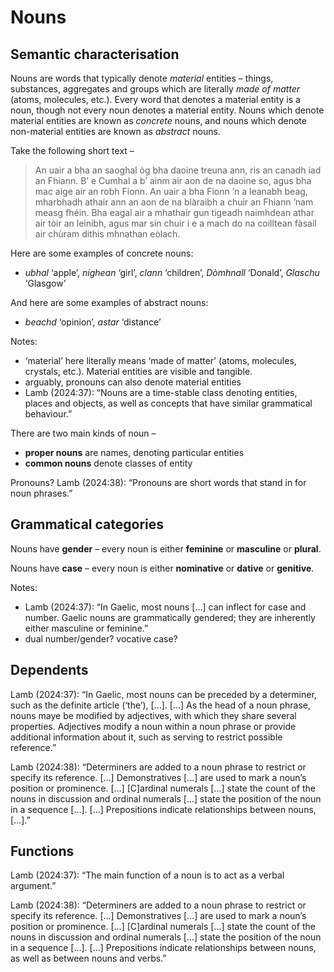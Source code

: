 # Nouns

## Semantic characterisation

Nouns are words that typically denote *material* entities – things, substances, aggregates and groups which are literally *made of matter* (atoms, molecules, etc.). Every word that denotes a material entity is a noun, though not every noun denotes a material entity. Nouns which denote material entities are known as *concrete* nouns, and nouns which denote non-material entities are known as *abstract* nouns. 

Take the following short text –

> An uair a bha an saoghal òg bha daoine treuna ann, ris an canadh iad an Fhiann. B’ e Cumhal a b’ ainm air aon de na daoine so, agus bha mac aige air an robh Fionn.
> An uair a bha Fionn ’n a leanabh beag, mharbhadh athair ann an aon de na blàraibh a chuir an Fhiann ’nam measg fhéin. Bha eagal air a mhathair gun tigeadh naimhdean athar air tòir an leinibh, agus mar sin chuir i e a mach do na coilltean fàsail air chùram dithis mhnathan eòlach. 


Here are some examples of concrete nouns:
- *ubhal* ‘apple’, *nighean* ‘girl’, *clann* ‘children’, *Dòmhnall* ‘Donald’, *Glaschu* ‘Glasgow’

And here are some examples of abstract nouns:
- *beachd* ‘opinion’, *astar* ‘distance’

Notes:
- ‘material’ here literally means ‘made of matter’ (atoms, molecules, crystals, etc.). Material entities are visible and tangible.
- arguably, pronouns can also denote material entities
- Lamb (2024:37): “Nouns are a time-stable class denoting entities, places and objects, as well as concepts that have similar grammatical behaviour.”

There are two main kinds of noun –
- **proper nouns** are names, denoting particular entities
- **common nouns** denote classes of entity


Pronouns? Lamb (2024:38): “Pronouns are short words that stand in for noun phrases.”

## Grammatical categories

Nouns have **gender** – every noun is either **feminine** or **masculine** or **plural**.

Nouns have **case** – every noun is either **nominative** or **dative** or **genitive**.

Notes:
- Lamb (2024:37): “In Gaelic, most nouns [...] can inflect for case and number. Gaelic nouns are grammatically gendered; they are inherently either masculine or feminine.”
- dual number/gender? vocative case? 

## Dependents

Lamb (2024:37): “In Gaelic, most nouns can be preceded by a determiner, such as the definite article (‘the’), [...]. [...] As the head of a noun phrase, nouns maye be modified by adjectives, with which they share several properties. Adjectives modify a noun within a noun phrase or provide additional information about it, such as serving to restrict possible reference.”

Lamb (2024:38): “Determiners are added to a noun phrase to restrict or specify its reference. [...] Demonstratives [...] are used to mark a noun’s position or prominence. [...] [C]ardinal numerals [...] state the count of the nouns in discussion and ordinal numerals [...] state the position of the noun in a sequence [...]. [...] Prepositions indicate relationships between nouns, [...].”

## Functions

Lamb (2024:37): “The main function of a noun is to act as a verbal argument.”

Lamb (2024:38): “Determiners are added to a noun phrase to restrict or specify its reference. [...] Demonstratives [...] are used to mark a noun’s position or prominence. [...] [C]ardinal numerals [...] state the count of the nouns in discussion and ordinal numerals [...] state the position of the noun in a sequence [...]. [...] Prepositions indicate relationships between nouns, as well as between nouns and verbs.”





